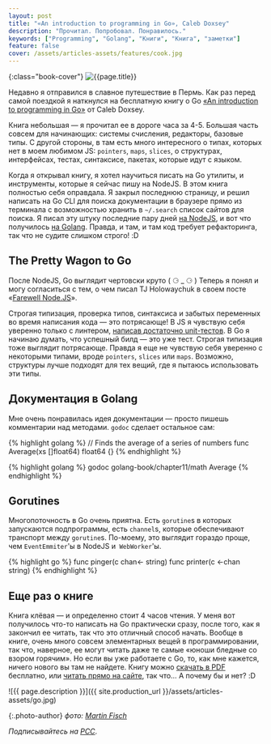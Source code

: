 ```yaml
---
layout: post
title: "«An introduction to programming in Go», Caleb Doxsey"
description: "Прочитал. Попробовал. Понравилось."
keywords: ["Programming", "Golang", "Книги", "Книга", "заметки"]
feature: false
cover: /assets/articles-assets/features/cook.jpg
---
```


{:class="book-cover"}
![{{page.title}}]({{site.production_url}}/assets/articles-assets/go-book.png)

Недавно я отправился в славное путешествие в Пермь. Как раз перед самой поездкой
я наткнулся на бесплатную книгу о Go [«An introduction to programming in Go»][0]
от Caleb Doxsey.

Книга небольшая — я прочитал ее в дороге часа за 4-5. Большая часть совсем для начинающих:
системы счисления, редакторы, базовые типы. С другой стороны, в там есть
много интересного о типах, которых нет в моем любимом JS: `pointers`, `maps`, `slices`,
о структурах, интерфейсах, тестах, синтаксисе, пакетах, которые идут с языком.

Когда я открывал книгу, я хотел научиться писать на Go утилиты,
и инструменты, которые я сейчас пишу на NodeJS. В этом книга полностью
себя оправдала. Я закрыл последнюю страницу, и решил написать на Go CLI для поиска документации
в браузере прямо из терминала с возможностью хранить в `~/.search` список сайтов
для поиска. Я писал эту штуку последние пару дней [на NodeJS][1], и вот что
получилось [на Golang][2]. Правда, и там, и там код требует рефакторинга,
так что не судите слишком строго! :D

## The Pretty Wagon to Go

После NodeJS, Go выглядит чертовски круто ( ⚆ _ ⚆ ) Теперь я понял и могу согласиться
с тем, о чем писал TJ Holowaychuk в своем посте «[Farewell Node.JS][3]».

Строгая типизация, проверка типов, синтаксиса и забытых переменных во время
написания кода — это потрясающе! В JS я чувствую себя уверенно только с линтером,
[написав достаточно unit-тестов][4]. В Go я начинаю думать, что успешный билд —
это уже тест. Строгая типизация тоже выглядит потрясающе. Правда я еще не чувствую
себя уверенно с некоторыми типами, вроде `pointers`, `slices` или `maps`. Возможно,
структуры лучше подходят для тех вещий, где я пытаюсь использовать эти типы.

## Документация в Golang

Мне очень понравилась идея документации — просто пишешь комментарии над методами.
`godoc` сделает остальное сам:

{% highlight golang %}
// Finds the average of a series of numbers
func Average(xs []float64) float64 {}
{% endhighlight %}


{% highlight golang %}
godoc golang-book/chapter11/math Average
{% endhighlight %}

## Gorutines

Многопоточность в Go очень приятна. Есть `gorutine`s в которых запускаются
подпрограммы, есть `channel`s, которые обеспечивают транспорт между `gorutine`s.
По-моему, это выглядит гораздо проще, чем `EventEmmiter`'ы в NodeJS и` WebWorker`'ы.

{% highlight go %}
func pinger(c chan<- string)
func printer(c <-chan string)
{% endhighlight %}

## Еще раз о книге

Книга клёвая — и определенно стоит 4 часов чтения. У меня вот получилось что-то
написать на Go практически сразу, после того, как я закончил ее читать, так что
это отличный способ начать. Вообще в книге, очень много совсем элементарных вещей
в программировании, так что, наверное, ее могут читать даже те самые «юноши бледные
со взором горячим». Но если вы уже работаете с Go,
то, как мне кажется, ничего нового вы там не найдете. Книгу можно [скачать в PDF][0]
бесплатно, или [читать прямо на сайте][0], так что… А почему бы и нет? :D

![{{ page.description }}]({{ site.production_url }}/assets/articles-assets/go.jpg)

{:.photo-author}
_фото: [Martin Fisch](https://www.flickr.com/photos/marfis75/)_

_Подписывайтесь на [РСС](http://feeds.feedburner.com/anton-shuvalov/FJHar)_.

[0]: http://www.golang-book.com/
[1]: https://github.com/shuvalov-anton/node-search-me
[2]: https://github.com/shuvalov-anton/go-search-me
[3]: https://medium.com/code-adventures/farewell-node-js-4ba9e7f3e52b
[4]: /2014/10/02/javascript-coverage/

